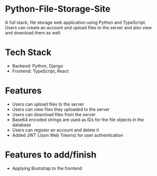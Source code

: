 # Python-File-Storage-Site
A full stack, file storage web application using Python and TypeScript. Users can create an account and upload files to the server and also view and download them as well.

# Tech Stack
* Backend: Python, Django
* Frontend: TypeScript, React

# Features
* Users can upload files to the server
* Users can view files they uploaded to the server
* Users can download files from the server
* Base64 encoded strings are used as IDs for the file objects in the database
* Users can register an account and delete it
* Added JWT (Json Web Tokens) for user authentication

# Features to add/finish
* Applying Bootstrap to the frontend